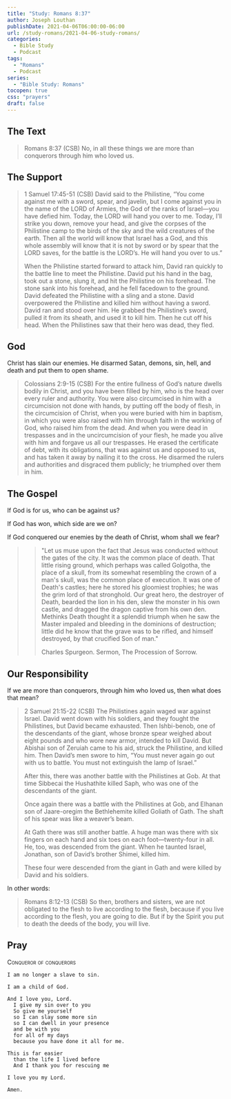 ```yaml
---
title: "Study: Romans 8:37"
author: Joseph Louthan
publishDate: 2021-04-06T06:00:00-06:00
url: /study-romans/2021-04-06-study-romans/
categories:
  - Bible Study
  - Podcast
tags:
  - "Romans"
  - Podcast
series:
  - "Bible Study: Romans"
tocopen: true
css: "prayers"
draft: false
---
```

## The Text

>Romans 8:37 (CSB) No, in all these things we are more than conquerors through him who loved us.

## The Support

>1 Samuel 17:45-51 (CSB) David said to the Philistine, “You come against me with a sword, spear, and javelin, but I come against you in the name of the LORD of Armies, the God of the ranks of Israel—you have defied him. Today, the LORD will hand you over to me. Today, I’ll strike you down, remove your head, and give the corpses of the Philistine camp to the birds of the sky and the wild creatures of the earth. Then all the world will know that Israel has a God, and this whole assembly will know that it is not by sword or by spear that the LORD saves, for the battle is the LORD’s. He will hand you over to us.”
>
>When the Philistine started forward to attack him, David ran quickly to the battle line to meet the Philistine. David put his hand in the bag, took out a stone, slung it, and hit the Philistine on his forehead. The stone sank into his forehead, and he fell facedown to the ground. David defeated the Philistine with a sling and a stone. David overpowered the Philistine and killed him without having a sword. David ran and stood over him. He grabbed the Philistine’s sword, pulled it from its sheath, and used it to kill him. Then he cut off his head. When the Philistines saw that their hero was dead, they fled.

## God

Christ has slain our enemies. He disarmed Satan, demons, sin, hell, and death and put them to open shame.

>Colossians 2:9-15 (CSB) For the entire fullness of God’s nature dwells bodily in Christ, and you have been filled by him, who is the head over every ruler and authority. You were also circumcised in him with a circumcision not done with hands, by putting off the body of flesh, in the circumcision of Christ, when you were buried with him in baptism, in which you were also raised with him through faith in the working of God, who raised him from the dead. And when you were dead in trespasses and in the uncircumcision of your flesh, he made you alive with him and forgave us all our trespasses. He erased the certificate of debt, with its obligations, that was against us and opposed to us, and has taken it away by nailing it to the cross. He disarmed the rulers and authorities and disgraced them publicly; he triumphed over them in him.

## The Gospel

If God is for us, who can be against us?

If God has won, which side are we on?

If God conquered our enemies by the death of Christ, whom shall we fear?

>>"Let us muse upon the fact that Jesus was conducted without the gates of the city. It was the common place of death. That little rising ground, which perhaps was called Golgotha, the place of a skull, from its somewhat resembling the crown of a man's skull, was the common place of execution. It was one of Death's castles; here he stored his gloomiest trophies; he was the grim lord of that stronghold. Our great hero, the destroyer of Death, bearded the lion in his den, slew the monster in his own castle, and dragged the dragon captive from his own den. Methinks Death thought it a splendid triumph when he saw the Master impaled and bleeding in the dominions of destruction; little did he know that the grave was to be rifled, and himself destroyed, by that crucified Son of man."
>>
>>Charles Spurgeon. Sermon, The Procession of Sorrow.

## Our Responsibility

If we are more than conquerors, through him who loved us, then what does that mean?

>2 Samuel 21:15-22 (CSB) The Philistines again waged war against Israel. David went down with his soldiers, and they fought the Philistines, but David became exhausted. Then Ishbi-benob, one of the descendants of the giant, whose bronze spear weighed about eight pounds and who wore new armor, intended to kill David. But Abishai son of Zeruiah came to his aid, struck the Philistine, and killed him. Then David’s men swore to him, “You must never again go out with us to battle. You must not extinguish the lamp of Israel.”
>
>After this, there was another battle with the Philistines at Gob. At that time Sibbecai the Hushathite killed Saph, who was one of the descendants of the giant.
>
>Once again there was a battle with the Philistines at Gob, and Elhanan son of Jaare-oregim the Bethlehemite killed Goliath of Gath. The shaft of his spear was like a weaver’s beam.
>
>At Gath there was still another battle. A huge man was there with six fingers on each hand and six toes on each foot—twenty-four in all. He, too, was descended from the giant. When he taunted Israel, Jonathan, son of David’s brother Shimei, killed him.
>
>These four were descended from the giant in Gath and were killed by David and his soldiers.

In other words:

>Romans 8:12-13 (CSB) So then, brothers and sisters, we are not obligated to the flesh to live according to the flesh, because if you live according to the flesh, you are going to die. But if by the Spirit you put to death the deeds of the body, you will live.

## Pray

<div style="font-variant: small-caps;">
Conqueror of conquerors
</div>

```text
I am no longer a slave to sin.

I am a child of God.

And I love you, Lord.
  I give my sin over to you
  So give me yourself
  so I can slay some more sin
  so I can dwell in your presence
  and be with you
  for all of my days
  because you have done it all for me.

This is far easier
  than the life I lived before
  And I thank you for rescuing me

I love you my Lord.

Amen.
```
